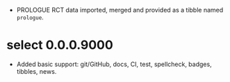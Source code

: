 * PROLOGUE RCT data imported, merged and provided as a tibble
  named `prologue`.

# select 0.0.0.9000

* Added basic support: git/GitHub, docs, CI, test, spellcheck, badges,
  tibbles, news.

